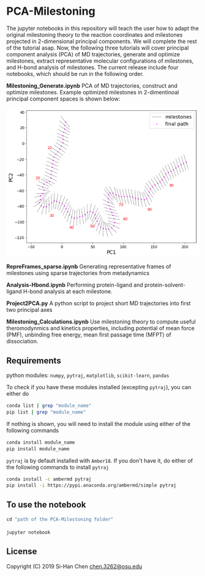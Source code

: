 # PCA-Milestoning
The jupyter notebooks in this repository will teach the user how to adapt the original milestoning theory to the reaction coordinates and milestones projected in 2-dimensional principal components. We will complete the rest of the tutorial asap. Now, the following three tutorials will cover principal component analysis (PCA) of MD trajectories, generate and optimize milestones, extract representative molecular configurations of milestones, and H-bond analysis of milestones. The current release include four notebooks, which should be run in the following order.

**Milestoning_Generate.ipynb** PCA of MD trajectories, construct and optimize milestones. Example optimized milestones in 2-dimentinoal principal component spaces is shown below:

<img src ="https://github.com/chen3262/PCA-Milestoning/blob/master/cover.png" width="600">

**RepreFrames_sparse.ipynb** Generating representative frames of milestones using sparse trajectories from metadynamics

**Analysis-Hbond.ipynb** Performing protein-ligand and protein-solvent-ligand H-bond analysis at each milestone. 

**Project2PCA.py** A python script to project short MD trajectories into first two principal axes

**Milestoning_Calculations.ipynb** Use milestoning theory to compute useful theromodynmics and kinetics properties, including potential of mean force (PMF), unbinding free energy, mean first passage time (MFPT) of dissociation.

## Requirements
python modules: ```numpy```, ```pytraj```, ```matplotlib```, ```scikit-learn```, ```pandas```

To check if you have these modules installed (excepting ```pytraj```), you can either do
```bash
conda list | grep "module_name"
pip list | grep "module_name"
```
If nothing is shown, you will need to install the module using either of the following commands
```bash
conda install module_name
pip install module_name
```
```pytraj``` is by default installed with ```Amber18```. If you don't have it, do either of the following commands to install ```pytraj```
```bash
conda install -c ambermd pytraj
pip install -i https://pypi.anaconda.org/ambermd/simple pytraj
```

## To use the notebook
```ruby
cd "path of the PCA-Milestoning folder"

jupyter notebook
```

## License

Copyright (C) 2019 Si-Han Chen chen.3262@osu.edu
